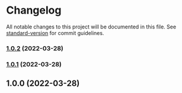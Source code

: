 # Changelog

All notable changes to this project will be documented in this file. See [standard-version](https://github.com/conventional-changelog/standard-version) for commit guidelines.

### [1.0.2](https://github.com/miii/y-google-cast/compare/v1.0.1...v1.0.2) (2022-03-28)

### [1.0.1](https://github.com/miii/y-google-cast/compare/v1.0.0...v1.0.1) (2022-03-28)

## 1.0.0 (2022-03-28)
